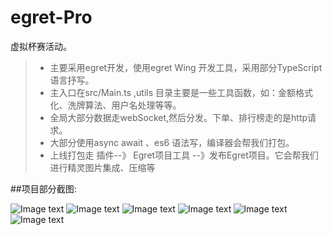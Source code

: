 # egret-Pro
虚拟杯赛活动。
>* 主要采用egret开发，使用egret Wing 开发工具，采用部分TypeScript 语言抒写。
>* 主入口在src/Main.ts ,utils 目录主要是一些工具函数，如：金额格式化、洗牌算法、用户名处理等等。
>* 全局大部分数据走webSocket,然后分发。下单、排行榜走的是http请求。
>* 大部分使用async await 、es6 语法写，编译器会帮我们打包。
>* 上线打包走 插件--》 Egret项目工具 --》发布Egret项目。它会帮我们进行精灵图片集成、压缩等
 
 
 ##项目部分截图:

![Image text](https://raw.githubusercontent.com/katoto/crazyOfficial/master/projectImg/9.png)
![Image text](https://raw.githubusercontent.com/katoto/crazyOfficial/master/projectImg/10.png)
![Image text](https://raw.githubusercontent.com/katoto/egret-Pro/master/proImg/1.jpg)
![Image text](https://raw.githubusercontent.com/katoto/egret-Pro/master/proImg/2.jpg)
![Image text](https://raw.githubusercontent.com/katoto/egret-Pro/master/proImg/3.jpg)
![Image text](https://raw.githubusercontent.com/katoto/crazyOfficial/master/projectImg/8.png)



